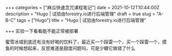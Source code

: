 +++
categories = ["麻瓜快速念咒课程笔记"]
date = 2021-10-12T10:44:00Z
description = "Hugo | 试验由forestry.io进行后端管理"
draft = true
slug = "A-B-C"
tags = ["Hugo"]
title = "Hugo | 试验由forestry.io进行后端管理"

+++
实验一下看看能不能正常被部署

蜜雪冰城到底还有没有好喝的饮料了，最近买一个踩雷一个，买一个踩雷一个，摸鱼的时候想起来，反思难道是甜度问题吗，可是少糖它做错了什么